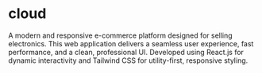 # cloud
A modern and responsive e-commerce platform designed for selling electronics. This web application delivers a seamless user experience, fast performance, and a clean, professional UI. Developed using React.js for dynamic interactivity and Tailwind CSS for utility-first, responsive styling.
